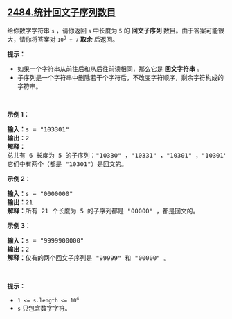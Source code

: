## [2484.统计回文子序列数目](https://leetcode.cn/problems/count-palindromic-subsequences/)
<p>给你数字字符串&nbsp;<code>s</code>&nbsp;，请你返回&nbsp;<code>s</code>&nbsp;中长度为&nbsp;<code>5</code>&nbsp;的 <b>回文子序列</b>&nbsp;数目。由于答案可能很大，请你将答案对&nbsp;<code>10<sup>9</sup> + 7</code>&nbsp;<strong>取余</strong>&nbsp;后返回。</p>

<p><strong>提示：</strong></p>

<ul>
	<li>如果一个字符串从前往后和从后往前读相同，那么它是 <strong>回文字符串</strong>&nbsp;。</li>
	<li>子序列是一个字符串中删除若干个字符后，不改变字符顺序，剩余字符构成的字符串。</li>
</ul>

<p>&nbsp;</p>

<p><strong>示例 1：</strong></p>

<pre><strong>输入：</strong>s = "103301"
<b>输出：</b>2
<b>解释：</b>
总共有 6 长度为 5 的子序列："10330" ，"10331" ，"10301" ，"10301" ，"13301" ，"03301" 。
它们中有两个（都是 "10301"）是回文的。
</pre>

<p><strong>示例 2：</strong></p>

<pre><b>输入：</b>s = "0000000"
<b>输出：</b>21
<b>解释：</b>所有 21 个长度为 5 的子序列都是 "00000" ，都是回文的。
</pre>

<p><strong>示例 3：</strong></p>

<pre><b>输入：</b>s = "9999900000"
<b>输出：</b>2
<b>解释：</b>仅有的两个回文子序列是 "99999" 和 "00000" 。
</pre>

<p>&nbsp;</p>

<p><strong>提示：</strong></p>

<ul>
	<li><code>1 &lt;= s.length &lt;= 10<sup>4</sup></code></li>
	<li><code>s</code>&nbsp;只包含数字字符。</li>
</ul>
